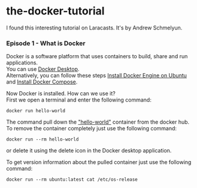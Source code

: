 # the-docker-tutorial

I found this interesting tutorial on Laracasts. It's by Andrew Schmelyun.

### Episode 1 - What is Docker

Docker is a software platform that uses containers to build, share and run applications.<br>
You can use [Docker Desktop](https://www.docker.com/products/docker-desktop/).<br>
Alternatively, you can follow these steps [Install Docker Engine on Ubuntu](https://docs.docker.com/engine/install/ubuntu/) and [Install Docker Compose](https://docs.docker.com/compose/).<br>

Now Docker is installed. How can we use it?<br>
First we open a terminal and enter the following command:
```
docker run hello-world
```
The command pull down the ["hello-world"](https://hub.docker.com/_/hello-world) container from the docker hub.<br>
To remove the container completely just use the following command:
```
docker run --rm hello-world
```
or delete it using the delete icon in the Docker desktop application.

To get version information about the pulled container just use the following command:
```
docker run --rm ubuntu:latest cat /etc/os-release
```
